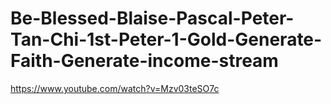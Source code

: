 # Be-Blessed-Blaise-Pascal-Peter-Tan-Chi-1st-Peter-1-Gold-Generate-Faith-Generate-income-stream
https://www.youtube.com/watch?v=Mzv03teSO7c
